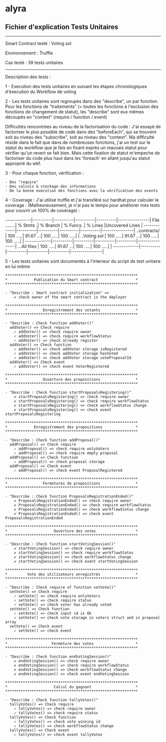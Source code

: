 # alyra

## Fichier d'explication Tests Unitaires

---

Smart Contract testé : Voting.sol

Environnement : Truffle

Cas testé : 39 tests unitaires

---

Description des tests :

1 - Execution des tests unitaires en suivant les étapes chronologiques d'éxecution du Workflow de voting

2 - Les tests unitaires sont regroupés dans des "describe", un par fonction.
Pour les fonctions de "traitements" (= toutes les fonctions à l'exclusion des fonctions de changement de statut), les "describe" sont eux mêmes découpés en "context" (require / function / event)

Difficultés rencontrées au niveau de la factorisation du code :
J'ai essayé de factoriser le plus possible de code dans des "beforeEach", qui se trouvent soit au niveau des "subscribe", soit au niveau des "context".
Ma difficulté réside dans le fait que dans de nombreuses fonctions, j'ai un test sur le statut du workflow que je fais en fixant exprès un mauvais statut pour vérifier qu'un revert se fait bien. Mais cette fixation de statut m'empeche de factoriser du code plus haut dans les 'foreach' en allant jusqu'au statut approprié du wkf.

3 - Pour chaque fonction, vérification :

    - Des "require"
    - Des calculs & stockage des informations
    - De la bonne execution des fonctions avec la vérification des events

4 - Coverage :
J'ai utilisé truffle et j'ai transféré sur hardhat pour calculer le coverage :
(Malheureusement, je n'ai pas le temps pour améliorer mes tests pour couvrir un 100% de coverage) :

-------------|----------|----------|----------|----------|----------------|
File ........| % Stmts .| % Branch | % Funcs .| % Lines |Uncovered Lines |
-------------|----------|----------|----------|----------|----------------|
..contracts/ | 100 .....| 91.67 ...| 100 .....| 100 .....| |
..Voting.sol | 100 .....| 91.67 ...| 100 .....| 100 .....| |
-------------|----------|----------|----------|----------|----------------|
...All files | 100 .....| 91.67 ...| 100 .....| 100 .....| |
-------------|----------|----------|----------|----------|----------------|

5 - Les tests unitaires sont documentés à l'interieur du script de test unitaire en lui même

    ************************************************************
    *            Publication du Smart contract                 *
    ************************************************************

    - "Describe : Smart contract initialization" =>
        ✔ check owner of the smart contract is the deployer

    ************************************************************
    *                Enregistrement des votants                *
    ************************************************************

    - "Describe : Check function addVoter()"
      addVoter() => Check require
        ✓ addVoter() => check require owner
        ✓ addVoter() => check require workflowStatus
        ✓ addVoter() => check already register
      addVoter() => Check function
        ✓ addVoter() => check addVoter storage isRegistered
        ✓ addVoter() => check addVoter storage hasVoted
        ✓ addVoter() => check addVoter storage voteProposalId
      addVoter() => Check event
        ✓ addVoter() => check event VoterRegistered

    ************************************************************
    *                Ouverture des propositions                *
    ************************************************************

    - "Describe : Check function startProposalsRegistering()"
        ✔ startProposalsRegistering() => check require owner
        ✔ startProposalsRegistering() => check require workflowStatus
        ✔ startProposalsRegistering() => check workflowStatus change
        ✔ startProposalsRegistering() => check event startProposalsRegistering

    ************************************************************
    *            Enregistrement des propositions               *
    ************************************************************

    - "Describe : Check function addProposal()"
      addProposal() => Check require
        ✓ addProposal() => check require onlyVoters
        ✓ addProposal() => check require empty proposal
      addProposal() => Check function
        ✓ addProposal() => check proposal storage
      addProposal() => Check event
        ✓ addProposal() => check event ProposalRegistered

    ************************************************************
    *                Fermetures de propositions                *
    ************************************************************

    - "Describe : Check function ProposalsRegistrationEnded()"
        ✔ ProposalsRegistrationEnded() => check require owner
        ✔ ProposalsRegistrationEnded() => check require workflowStatus
        ✔ ProposalsRegistrationEnded() => check workflowStatus change
        ✔ ProposalsRegistrationEnded() => check event ProposalsRegistrationEnded

    ************************************************************
    *                     Ouverture des votes                  *
    ************************************************************

    - "Describe : Check function startVotingSession()"
        ✔ startVotingSession() => check require owner
        ✔ startVotingSession() => check require workflowStatus
        ✔ startVotingSession() => check workflowStatus change
        ✔ startVotingSession() => check event startVotingSession

    ************************************************************
    *         Vote des utilisateurs enregistrés                *
    ************************************************************

    - "Describe : Check require of function setVote()"
      setVote() => Check require
        ✓ setVote() => check require onlyVoters
        ✓ setVote() => check require status
        ✓ setVote() => check voter has already voted
      setVote() => Check function
        ✓ setVote() => check input id is Ok
        ✓ setVote() => check vote storage in voters struct and in proposal array
      setVote() => Check event
        ✓ setVote() => check event

    ************************************************************
    *                    Fermeture des votes                   *
    ************************************************************

    - "Describe : Check function endVotingSession()"
        ✔ endVotingSession() => check require owner
        ✔ endVotingSession() => check require workflowStatus
        ✔ endVotingSession() => check workflowStatus change
        ✔ endVotingSession() => check event endVotingSession

    ************************************************************
    *                     Calcul du gagnant                    *
    ************************************************************

    - "Describe : Check function tallyVotes()"
      tallyVotes() => Check require
        ✓ tallyVotes() => check require owner
        ✓ tallyVotes() => check require status
      tallyVotes() => Check function
        ✓ tallyVotes() => check vote winning id
        ✓ tallyVotes() => check workflowStatus change
      tallyVotes() => Check event
        ✓ tallyVotes() => check event tallyVotes
